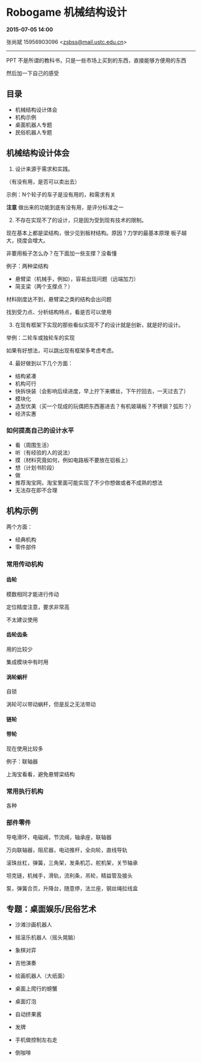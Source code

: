 # Robogame 机械结构设计

**2015-07-05 14:00**

张尚斌 15956903096 &lt;zsbss@mail.ustc.edu.cn&gt;

* * *

PPT 不是所谓的教科书，只是一些市场上买到的东西，直接能够方便用的东西

然后加一下自己的感受

## 目录

- 机械结构设计体会
- 机构示例
- 桌面机器人专题
- 民俗机器人专题

## 机械结构设计体会

1. 设计来源于需求和实践。

（有没有用，是否可以卖出去）

示例：N个轮子的车子是没有用的，和需求有关

**注意** 做出来的功能到底有没有用，是评分标准之一

2. 不存在实现不了的设计，只是因为受到现有技术的限制。

现在基本上都是梁结构，很少见到板材结构。原因？力学的最基本原理
板子越大，挠度会增大。

非要用板子怎么办？在下面加一些支撑？没看懂

例子：两种梁结构

- 悬臂梁（机械手，例如），容易出现问题（远端加力）
- 简支梁（两个支撑点？）

材料刚度达不到，悬臂梁之类的结构会出问题

找到受力点、分析结构特点，看是否可以使用

3. 在现有框架下实现的那些看似实现不了的设计就是创新，就是好的设计。

举例：二轮车或独轮车的实现

如果有好想法，可以跳出现有框架多考虑考虑。

4. 最好做到以下几个方面：

- 结构紧凑
- 机构可行
- 快拆快装（会影响后续进度，早上拧下来螺丝，下午拧回去，一天过去了）
- 模块化
- 造型优美（买一个现成的玩偶把东西塞进去？有机玻璃板？不锈钢？弧形？）
- 经济实惠

### 如何提高自己的设计水平

- 看（周围生活）
- 听（有经验的人的说法）
- 摸（材料究竟如何，例如电路板不要放在铝板上）
- 想（计划书阶段）
- 做
- 推荐淘宝网，淘宝里面可能实现了不少你想做或者不成熟的想法
- 无法存在即不合理

## 机构示例

两个方面：

- 经典机构
- 零件部件

### 常用传动机构

#### 齿轮

模数相同才能进行传动

定位精度注意，要求非常高

不太建议使用

#### 齿轮齿条

用的比较少

集成模块中有时用

#### 涡轮蜗杆

自锁

涡轮可以带动蜗杆，但是反之无法带动

#### 链轮

#### 带轮

现在使用比较多

例子：联轴器

上淘宝看看，避免悬臂梁结构

### 常用执行机构

各种

### 部件零件

导电滑环，电磁阀，节流阀，轴承座，联轴器

万向联轴器，阻尼器，电动推杆，全向轮，直线导轨

滚珠丝杠，弹簧，三角架，发条机芯，舵机架，关节轴承

坦克链，机械手，滑轨，流利条，吊轮，精益管及接头

泵，弹簧合页，升降台，随意停，法兰座，钢丝绳拉线盒

## 专题：桌面娱乐/民俗艺术

- 沙滩沙画机器人
- 摇滚乐机器人（摇头晃脑）
- 象棋对弈
- 吉他演奏
- 绘画机器人（大纸面）

- 桌面上爬行的螃蟹
- 桌面灯泡
- 自动挤果酱
- 发牌
- 手机做控制左右走
- 倒咖啡

